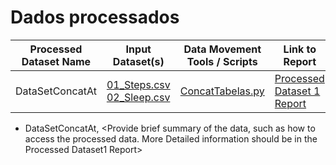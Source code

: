 # Dados processados

| Processed Dataset Name | Input Dataset(s) | Data Movement Tools / Scripts | Link to Report  |
|------------------------|------------------|-------------------------------|-----------------|
| DataSetConcatAt | [01_Steps.csv](/Data/Raw/01_Steps.csv) [02_Sleep.csv](/Data/Raw/02_Sleep.csv) | [ConcatTabelas.py](/Code/DataPrep/ConcatTabelas.py) | [Processed Dataset 1 Report](/Docs/DataReport/) |

- DataSetConcatAt, <Provide brief summary of the data, such as how to access the processed data. More Detailed information should be in the Processed Dataset1 Report>

